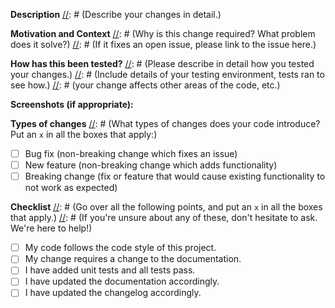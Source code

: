 [//]: # (Feel free to ignore this template if it feels too strict.)
[//]: # (Please remove the template comments and any unnecessary sections.)

[//]: # (Provide a general summary of your changes in the Title above.)
[//]: # (Prepend the title with "WIP:" if it is not yet ready.)

**Description**
[//]: # (Describe your changes in detail.)

**Motivation and Context**
[//]: # (Why is this change required? What problem does it solve?)
[//]: # (If it fixes an open issue, please link to the issue here.)

**How has this been tested?**
[//]: # (Please describe in detail how you tested your changes.)
[//]: # (Include details of your testing environment, tests ran to see how.)
[//]: # (your change affects other areas of the code, etc.)

**Screenshots (if appropriate):**

**Types of changes**
[//]: # (What types of changes does your code introduce? Put an `x` in all the boxes that apply:)
- [ ] Bug fix (non-breaking change which fixes an issue)
- [ ] New feature (non-breaking change which adds functionality)
- [ ] Breaking change (fix or feature that would cause existing functionality to not work as expected)

**Checklist**
[//]: # (Go over all the following points, and put an `x` in all the boxes that apply.)
[//]: # (If you're unsure about any of these, don't hesitate to ask. We're here to help!)
- [ ] My code follows the code style of this project.
- [ ] My change requires a change to the documentation.
- [ ] I have added unit tests and all tests pass.
- [ ] I have updated the documentation accordingly.
- [ ] I have updated the changelog accordingly.

